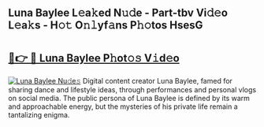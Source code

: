 ## Luna Baylee L𝚎a𝚔ed N𝚞𝚍e - Part-tbv Vi𝚍𝚎o L𝚎a𝚔s - H𝚘𝚝 O𝚗𝚕yf𝚊ns P𝚑𝚘tos HsesG

# <h2><a href="http://kf1zems.oniu.top/?m=Luna+Baylee">🔗👉 🔴 Luna Baylee P𝚑ot𝚘𝚜 V𝚒d𝚎o</a></h2>

[![Luna Baylee Nu𝚍e𝚜](https://i.imgur.com/0qMVB7G.gif)](http://kf1zems.oniu.top/?m=Luna+Baylee)
Digital content creator Luna Baylee, famed for sharing dance and lifestyle ideas, through performances and personal vlogs on social media. The public persona of Luna Baylee is defined by its warm and approachable energy, but the mysteries of his private life remain a tantalizing enigma.  
